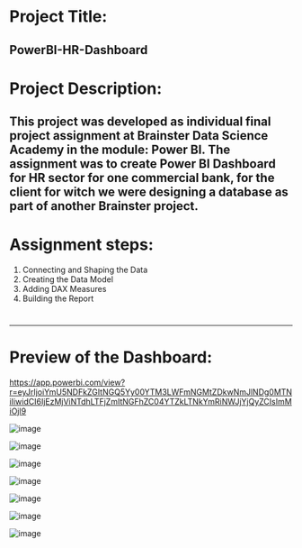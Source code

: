 # Project Title:
PowerBI-HR-Dashboard
---
#
# Project Description:
This project was developed as individual final project assignment at Brainster Data Science Academy in the module: Power BI. 
The assignment was to create Power BI Dashboard for HR sector for one commercial bank, for the client for witch we were designing a database as part of another Brainster project.
---
#
# Assignment steps:

  1. Connecting and Shaping the Data 
  2. Creating the Data Model
  3. Adding DAX Measures
  4. Building the Report
#
---
# Preview of the Dashboard:
https://app.powerbi.com/view?r=eyJrIjoiYmU5NDFkZGItNGQ5Yy00YTM3LWFmNGMtZDkwNmJlNDg0MTNiIiwidCI6IjEzMjViNTdhLTFjZmItNGFhZC04YTZkLTNkYmRiNWJjYjQyZCIsImMiOjl9

![image](https://github.com/VesnaPop-Dimitrijoska/PowerBI-HR-Dashboard/assets/144008804/a387938b-d345-4a1e-8cc1-4caefb2e2615)

![image](https://github.com/VesnaPop-Dimitrijoska/PowerBI-HR-Dashboard/assets/144008804/6ee21b18-a18e-48f7-9419-d03e0935a9e2)

![image](https://github.com/VesnaPop-Dimitrijoska/PowerBI-HR-Dashboard/assets/144008804/bf313fdf-b223-4db6-8534-26b4b269bc16)

![image](https://github.com/VesnaPop-Dimitrijoska/PowerBI-HR-Dashboard/assets/144008804/a10a775a-2acc-4e01-89b3-663db217e9bc)

![image](https://github.com/VesnaPop-Dimitrijoska/PowerBI-HR-Dashboard/assets/144008804/8a86adb3-7b27-424c-b7a4-2da4e3ad2cca)

![image](https://github.com/VesnaPop-Dimitrijoska/PowerBI-HR-Dashboard/assets/144008804/f262e228-29a4-4107-8ea3-91144c206b32)

![image](https://github.com/VesnaPop-Dimitrijoska/PowerBI-HR-Dashboard/assets/144008804/932664b1-257e-49a7-a0e9-cfcdb2767c7f)


#
